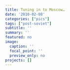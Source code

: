 ```yaml
---
title: Tuning in to Moscow…
date: '2010-02-08'
categories: ["pics"]
tags: ["post-soviet"]
subtitle: ''
summary: ''
featured: no
image:
  caption: ''
  focal_point: ''
  preview_only: no
projects: []
---
```

